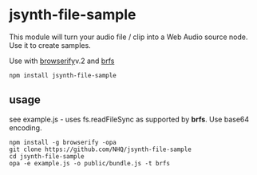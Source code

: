 # jsynth-file-sample

This module will turn your audio file / clip into a Web Audio source node. Use it to create samples.

Use with [browserify](http://github.com/substack/browserify)v.2 and [brfs](http://github.com/substack/brfs)

```
npm install jsynth-file-sample
```

## usage

see example.js - uses fs.readFileSync as supported by **brfs**. Use base64 encoding.

```
npm install -g browserify -opa
git clone https://github.com/NHQ/jsynth-file-sample
cd jsynth-file-sample
opa -e example.js -o public/bundle.js -t brfs
```

